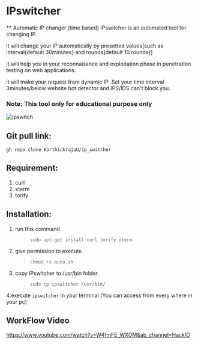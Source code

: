 # IPswitcher

** Automatic IP changer (time based) 
IPswitcher is an automated tool for changing IP.

it will change your IP automatically by presetted values[such as interval{default 30minutes} and rounds{default 10 rounds}]

it will help you in your reconnaisance and exploitation phase in penetration testing on web applications.

it will make your request from dynamic IP .Set your time interval 3minutes/below website bot detector and IPS/IDS can't block you.

### Note: This tool only for educational purpose only

![ipswitch](https://user-images.githubusercontent.com/74852121/170251754-7a5bbf7a-f69a-4b30-97c0-d833dfa3587d.png)


## Git pull link:
	gh repo clone KarthickrajaU/ip_switcher
	
## Requirement:
1. curl
2. xterm
3. torify

## Installation:
1. run this command 
	>`sudo apt-get install curl torify xterm`
2. give permission to execute
	>`chmod +x auto.sh`

3. copy IPswitcher to /usr/bin folder
	>`sudo cp ipswitcher /usr/bin/`

4.execute 
`ipswitcher` in your terminal (You can access from every where in your pc)

## WorkFlow Video
https://www.youtube.com/watch?v=W4fmFE_WXOM&ab_channel=HackIO
